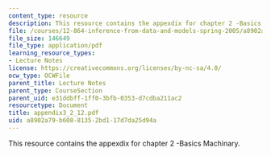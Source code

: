```yaml
---
content_type: resource
description: This resource contains the appexdix for chapter 2 -Basics Machinary.
file: /courses/12-864-inference-from-data-and-models-spring-2005/a8902a79b60881352bd117d7da25d94a_appendix3_2_12.pdf
file_size: 146649
file_type: application/pdf
learning_resource_types:
- Lecture Notes
license: https://creativecommons.org/licenses/by-nc-sa/4.0/
ocw_type: OCWFile
parent_title: Lecture Notes
parent_type: CourseSection
parent_uid: e31ddbff-1ff0-3bfb-0353-d7cdba211ac2
resourcetype: Document
title: appendix3_2_12.pdf
uid: a8902a79-b608-8135-2bd1-17d7da25d94a
---
```

This resource contains the appexdix for chapter 2 -Basics Machinary.